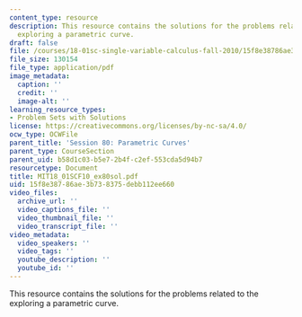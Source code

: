 ```yaml
---
content_type: resource
description: This resource contains the solutions for the problems related to the
  exploring a parametric curve.
draft: false
file: /courses/18-01sc-single-variable-calculus-fall-2010/15f8e38786ae3b738375debb112ee660_MIT18_01SCF10_ex80sol.pdf
file_size: 130154
file_type: application/pdf
image_metadata:
  caption: ''
  credit: ''
  image-alt: ''
learning_resource_types:
- Problem Sets with Solutions
license: https://creativecommons.org/licenses/by-nc-sa/4.0/
ocw_type: OCWFile
parent_title: 'Session 80: Parametric Curves'
parent_type: CourseSection
parent_uid: b58d1c03-b5e7-2b4f-c2ef-553cda5d94b7
resourcetype: Document
title: MIT18_01SCF10_ex80sol.pdf
uid: 15f8e387-86ae-3b73-8375-debb112ee660
video_files:
  archive_url: ''
  video_captions_file: ''
  video_thumbnail_file: ''
  video_transcript_file: ''
video_metadata:
  video_speakers: ''
  video_tags: ''
  youtube_description: ''
  youtube_id: ''
---
```

This resource contains the solutions for the problems related to the exploring a parametric curve.